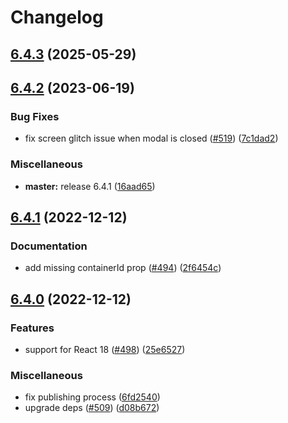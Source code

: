 # Changelog

## [6.4.3](https://github.com/pradel/react-responsive-modal/compare/v6.4.2...v6.4.3) (2025-05-29)
## [6.4.2](https://github.com/pradel/react-responsive-modal/compare/v6.4.1...v6.4.2) (2023-06-19)


### Bug Fixes

* fix screen glitch issue when modal is closed ([#519](https://github.com/pradel/react-responsive-modal/issues/519)) ([7c1dad2](https://github.com/pradel/react-responsive-modal/commit/7c1dad21018e5fcec6f7cfd310bd9b0e07e39a74))


### Miscellaneous

* **master:** release 6.4.1 ([16aad65](https://github.com/pradel/react-responsive-modal/commit/16aad65b5be9ebf0b7c2d03cc29cb7aa7f67dd86))

## [6.4.1](https://github.com/pradel/react-responsive-modal/compare/v6.4.0...v6.4.1) (2022-12-12)


### Documentation

* add missing containerId prop ([#494](https://github.com/pradel/react-responsive-modal/issues/494)) ([2f6454c](https://github.com/pradel/react-responsive-modal/commit/2f6454cc2eac7a18a512266e652bc3ce469f1cd5))

## [6.4.0](https://github.com/pradel/react-responsive-modal/compare/v6.3.2...v6.4.0) (2022-12-12)


### Features

* support for React 18 ([#498](https://github.com/pradel/react-responsive-modal/issues/498)) ([25e6527](https://github.com/pradel/react-responsive-modal/commit/25e6527170eacb232f3e5171572c1d2c9a8bad35))


### Miscellaneous

* fix publishing process ([6fd2540](https://github.com/pradel/react-responsive-modal/commit/6fd25408058b37b4128ed5621425e037a6f2dd2d))
* upgrade deps ([#509](https://github.com/pradel/react-responsive-modal/issues/509)) ([d08b672](https://github.com/pradel/react-responsive-modal/commit/d08b67205e9d9c0ae1fdb628ca5d0e1a1f14e390))
